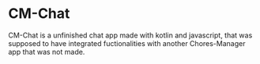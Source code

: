 # CM-Chat
CM-Chat is a unfinished chat app made with kotlin and javascript, that was supposed to have integrated fuctionalities with another Chores-Manager app that was not made.
